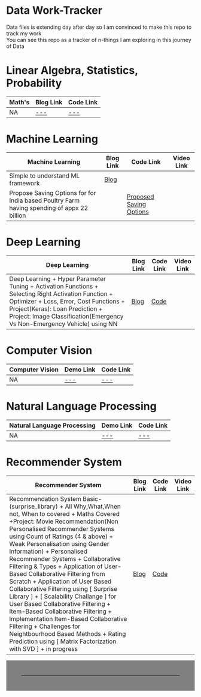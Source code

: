 # Data Work-Tracker
Data files is extending day after day so I am convinced to make this repo to track my work <br>
You can see this repo as a tracker of n-things I am exploring in this journey of Data


# Linear Algebra, Statistics, Probability

| Math's                                                                | Blog Link                                                                                                               | Code Link                                                                          |
|--------------------------------------------------------------------------------|------------------------------------------------------------------------------------------------------------------------|-----------------------------------------------------------------------------------|
| NA                                            | [---]()                                | [---](link)   |



# Machine Learning 

| Machine Learning                | Blog Link                                                       | Code Link     | Video Link   |
|---------------------------------|-----------------------------------------------------------------|---------------|--------------|
|Simple to understand ML framework| [Blog](https://github.com/MvMukesh/ML-ProblemSolving-FrameWork) |  |  |
| Propose Saving Options for for India based Poultry Farm having spending of appx 22 billion | | [Proposed Saving Options](https://github.com/MvMukesh/Spend_Analysis-ProposedSavingOptions)   |


# Deep Learning

| Deep Learning| Blog Link |Code Link | Video Link   |
|--------------|----------|----------|--------------|
| Deep Learning + Hyper Parameter Tuning + Activation Functions + Selecting Right Activation Function + Optimizer + Loss, Error, Cost Functions + Project(Keras): Loan Prediction + Project: Image Classification(Emergency Vs Non-Emergency Vehicle) using NN |  [Blog](https://www.kaggle.com/mukeshmanral/deep-learning-basic-project) | [Code](https://www.kaggle.com/mukeshmanral/deep-learning-basic-project)   ||

# Computer Vision

| Computer Vision                                                                | Demo Link                                                                                                               | Code Link                                                                          |
|--------------------------------------------------------------------------------|------------------------------------------------------------------------------------------------------------------------|-----------------------------------------------------------------------------------|
| NA                                           | [---]()                                | [---](link)   |


# Natural Language Processing

| Natural Language Processing                                                                | Demo Link                                                                                                               | Code Link                                                                          |
|--------------------------------------------------------------------------------|------------------------------------------------------------------------------------------------------------------------|-----------------------------------------------------------------------------------|
| NA                                           | [---]()                                | [---](link)   |

# Recommender System 

| Recommender System                | Blog Link                                                                              | Code Link     | Video Link   |
|-----------------------------------|----------------------------------------------------------------------------------------|---------------|--------------|
|Recommendation System Basic-(surprise_library) + All Why,What,When not, When to covered + Maths Covered +Project: Movie Recommendation(Non Personalised Recommender Systems using Count of Ratings (4 & above) + Weak Personalisation using Gender Information) + Personalised Recommender Systems + Collaborative Filtering & Types + Application of User-Based Collaborative Filtering from Scratch + Application of User Based Collaborative Filtering using [ Surprise Library ] + [ Scalability Challange ] for User Based Collaborative Filtering + Item-Based Collaborative Filtering + Implementation Item-Based Collaborative Filtering + Challenges for Neightbourhood Based Methods + Rating Prediction using [ Matrix Factorization with SVD ] + in progress| [Blog](https://www.kaggle.com/mukeshmanral/recommendation-system-basic-surprise-library) |  [Code](https://www.kaggle.com/mukeshmanral/recommendation-system-basic-surprise-library) ||


<hr style="border:40px solid gray"> </hr>



